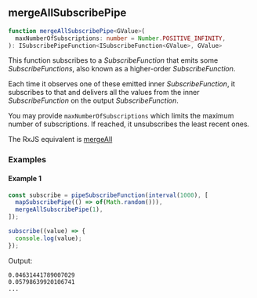 ## mergeAllSubscribePipe

```ts
function mergeAllSubscribePipe<GValue>(
  maxNumberOfSubscriptions: number = Number.POSITIVE_INFINITY,
): ISubscribePipeFunction<ISubscribeFunction<GValue>, GValue>
```

This function subscribes to a *SubscribeFunction* that emits some *SubscribeFunctions*, also known as a higher-order *SubscribeFunction*.

Each time it observes one of these emitted inner *SubscribeFunction*, it subscribes to that and delivers all the values
from the inner *SubscribeFunction* on the output *SubscribeFunction*.

You may provide `maxNumberOfSubscriptions` which limits the maximum number of subscriptions.
If reached, it unsubscribes the least recent ones.  

The RxJS equivalent is [mergeAll](https://rxjs-dev.firebaseapp.com/api/operators/mergeAll)


### Examples

#### Example 1

```ts
const subscribe = pipeSubscribeFunction(interval(1000), [
  mapSubscribePipe(() => of(Math.random())),
  mergeAllSubscribePipe(1),
]);

subscribe((value) => {
  console.log(value);
});
```

Output:

```text
0.04631441789007029
0.05798639920106741
...
```
